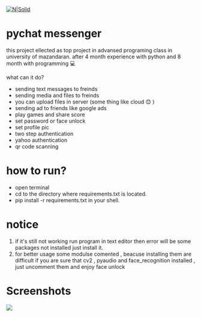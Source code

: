[![N|Solid](http://pychat.sazito.com/uploads/image/rootimage/19/65f034c0f853471ed478ceb34164523b.png?w=200&h=70)](https://nodesource.com/products/nsolid)
# pychat messenger
this project ellected as top project in advansed programing class in university of mazandaran.
after 4 month experience with python and 8 month with programming  💻

what can it do?
  - sending text messages to freinds
  - sending media and files to freinds 
  - you can upload files in server (some thing like cloud 😊 )
  - sending ad to friends like google ads
  - play games and share score
  - set password or face unlock
  - set profile pic
  - two step authentication
  - yahoo authentication
  - qr code scanning 

# how to run?


  - open terminal
  - cd to the directory where requirements.txt is located.
  - pip install -r requirements.txt in your shell.
# notice
1) if  it's still not working run program in text editor then error will be some packages not installed 
just install it.
2) for better usage some modulse comented , beacuse installing them  are difficult if you are sure 
that cv2 , pyaudio and face_recognition installed , just uncomment them and enjoy face unlock

# Screenshots
  ![](http://8upload.ir/uploads/f597997611.gif)
  
 
